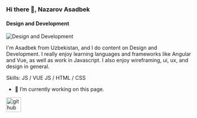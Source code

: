 ### Hi there 👋, Nazarov Asadbek
#### Design and Development
![Design and Development](https://arturssmirnovs.github.io/github-profile-readme-generator/images/banner.png)

I'm Asadbek from Uzbekistan, and I do content on Design and Development. I really enjoy learning languages and frameworks like Angular and Vue, as well as work in Javascript. I also enjoy wireframing, ui, ux, and design in general.

Skills: JS  / VUE JS / HTML / CSS

- 🔭 I’m currently working on this page. 

[<img src='https://cdn.jsdelivr.net/npm/simple-icons@3.0.1/icons/github.svg' alt='github' height='40'>](https://t.me/Nazarov_Asadbek1)
